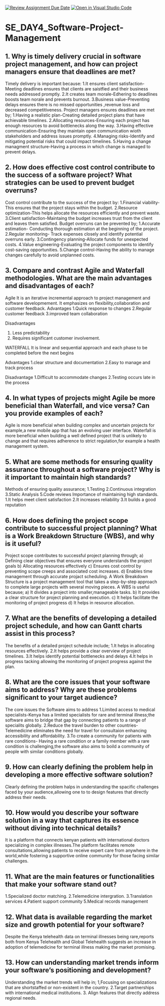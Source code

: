 [![Review Assignment Due Date](https://classroom.github.com/assets/deadline-readme-button-22041afd0340ce965d47ae6ef1cefeee28c7c493a6346c4f15d667ab976d596c.svg)](https://classroom.github.com/a/9pw6JKcu)
[![Open in Visual Studio Code](https://classroom.github.com/assets/open-in-vscode-2e0aaae1b6195c2367325f4f02e2d04e9abb55f0b24a779b69b11b9e10269abc.svg)](https://classroom.github.com/online_ide?assignment_repo_id=15673595&assignment_repo_type=AssignmentRepo)
# SE_DAY4_Software-Project-Management
## 1. Why is timely delivery crucial in software project management, and how can project managers ensure that deadlines are met?
 Timely delivery is important because:
 1.It ensures client satisfaction-Meeting deadlines ensures that clients are saistfied and their business needs addressed promptly.
 2.It creates team morale-Edhering to deadlines boosts team norale and prevents burnout.
 3.Business value-Preventing delays ensures there is no missed opportunities ,revenue loss and decreased competitiveness.
 Project managers ensures deadlines are met by;
 1.Having a realistic plan-Creating detailed project plans that have achievable timelines.
 2.Allocating resources-Ensuring each project has enough resources to avoid bottlenecks along the way.
 3.Having effective communication-Ensuring they maintain open communication wioth stakeholders and address issues promptly.
 4.Managing risks-Identify and mitigating potential risks that could impact timelines.
 5.Having a change managment structure-Having a process in which change is managed to prevent delays.

## 2. How does effective cost control contribute to the success of a software project? What strategies can be used to prevent budget overruns?
Cost control contribute to the success of the project by:
1.Financial viability- This ensures that the project stays within the budget.
2.Resource optimization-This helps allocate the resources efficiently and prevent waste.
3.Client satisfaction-Maintaing the budget increases trust from the client and leaves them satisfied.
Budget overruns can be prevented by;
1.Accurate estimation- Conducting thorough estimation at the beginning of the project.
2.Regular monitoring- Track expenses closely and identify potential overruns early.
3.Contingency planning-Allocate funds for unexpected costs.
4.Value engineering-Evaluating the project components to identify cost-saving opportunities.
5.Change control-Having the ability to manage changes carefully to avoid unplanned costs.

## 3. Compare and contrast Agile and Waterfall methodologies. What are the main advantages and disadvantages of each?
Agile
It is an iterative incremental approach to project management and software developmement.
It emphasizes on flexibility,collaboration and customer feedback.
Advantages
1.Quick response to changes
2.Regular customer feedback
3.improved team collaboration

Disadvantages
1.	Less predictability
2.	Requires significant customer involvement.

WATERFALL
It is linear and sequential approach and each phase to be completed before the next begins

Advantages
1.clear structure and documentation
2.Easy to manage and track process

Disadvantage
1.Difficult to accommodate changes
2.Testing occurs late in the process

## 4. In what types of projects might Agile be more beneficial than Waterfall, and vice versa? Can you provide examples of each?
Agile is more beneficial when building complex and uncertain projects for example,a new mobile app that has an evolving user interface.
Waterfall is more beneficial when building a well defined project that is unlikely to change and that requires adherence to strict regulation,for example a health management system.
## 5. What are some methods for ensuring quality assurance throughout a software project? Why is it important to maintain high standards?
Methods of ensuring quality assurance;
1.Testing
2.Continuous integration
3.Static Analysis
5.Code reviews
Importance of maintaining high standards.
1.It helps meet client satisfaction
2.It increases reliability
3.It builds a good reputation 
## 6. How does defining the project scope contribute to successful project planning? What is a Work Breakdown Structure (WBS), and why is it useful?
Project scope contributes to successful project planning through;
a) Defining clear objectives that ensures everyone understands the project goals
b) Allocating resources effectively
c) Ensures cost control by preventing scope creeps and associated cost increases.
d) Enables time management through accurate projact scheduling.
A Work Breakdown Structure  is a project management tool that takes a step-by-step approach to complete large projects with several moving pieces.
A WBS is useful because;
a) It divides a project into smaller,manageable tasks.
b) It provides a clear structure for project planning and execution.
c) It helps facilitate the monitoring of project progress
d) It helps in resource allocation.
## 7. What are the benefits of developing a detailed project schedule, and how can Gantt charts assist in this process?
The benefits of a detailed project schedule include;
1.It helps in allocating resources effectively.
2.It helps provide a clear overview of project timelines.
3.It helps identify potential bottlenecks and delays
4.It helps in progress tacking allowing the monitoring of project progress against the plan.
## 8. What are the core issues that your software aims to address? Why are these problems significant to your target audience?
The core issues the Software aims to address
1.Limited access to medical specialists-Kenya has a limited specialists for rare and terminal illness;the software aims to bridge that gap by connecting patients to a range of specialits globally.
2.Reduce the travel burden to other countries-Telemedicine eliminates the need for travel  for consultaion enhancing accessibility and affordability.
3.To create a community for patients with rare conditions- Having a rare condition or a family member with a rare condition is challenging,the software also aims to boild a community of people with similar conditions globally.

## 9. How can clearly defining the problem help in developing a more effective software solution?
Clearly defining the problem halps in understanding the spacific challenges faced by your audience,allowing one to to design features that directly address their needs.
## 10. How would you describe your software solution in a way that captures its essence without diving into technical details?
It is a platform that connects kenyan patients with international doctors specializing in complex illnesses.The platform facilitates remote consultations,allowing patients to receive expert care from anywhere in the world,while fostering a supportive online community for those facing similar challenges.
## 11. What are the main features or functionalities that make your software stand out?
1.Specialized doctor matching.
2.Telemedicine intergration.
3.Translation services
4.Patient support community
5.Medical records management
## 12. What data is available regarding the market size and growth potential for your software?
Despite the Kenya telehealth data on terminal illnesses being rare,reports both from Kenya Telehealth and Global Telehealth suggests an increase in adoption of telemedicine for terminal illness making the market promising.
## 13. How can understanding market trends inform your software’s positioning and development?
Understanding the market trends will help in;
1,Focusing on specializations that are shortstaffed or non-existent in the country.
2.Target partnerships with international medical institutions.
3. Align features that directly address regional needs.

